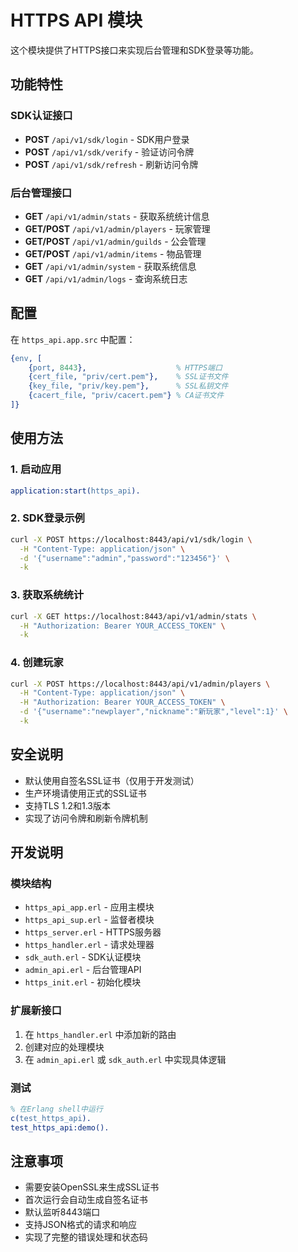 # HTTPS API 模块

这个模块提供了HTTPS接口来实现后台管理和SDK登录等功能。

## 功能特性

### SDK认证接口
- **POST** `/api/v1/sdk/login` - SDK用户登录
- **POST** `/api/v1/sdk/verify` - 验证访问令牌
- **POST** `/api/v1/sdk/refresh` - 刷新访问令牌

### 后台管理接口
- **GET** `/api/v1/admin/stats` - 获取系统统计信息
- **GET/POST** `/api/v1/admin/players` - 玩家管理
- **GET/POST** `/api/v1/admin/guilds` - 公会管理
- **GET/POST** `/api/v1/admin/items` - 物品管理
- **GET** `/api/v1/admin/system` - 获取系统信息
- **GET** `/api/v1/admin/logs` - 查询系统日志

## 配置

在 `https_api.app.src` 中配置：

```erlang
{env, [
    {port, 8443},                    % HTTPS端口
    {cert_file, "priv/cert.pem"},    % SSL证书文件
    {key_file, "priv/key.pem"},      % SSL私钥文件
    {cacert_file, "priv/cacert.pem"} % CA证书文件
]}
```

## 使用方法

### 1. 启动应用

```erlang
application:start(https_api).
```

### 2. SDK登录示例

```bash
curl -X POST https://localhost:8443/api/v1/sdk/login \
  -H "Content-Type: application/json" \
  -d '{"username":"admin","password":"123456"}' \
  -k
```

### 3. 获取系统统计

```bash
curl -X GET https://localhost:8443/api/v1/admin/stats \
  -H "Authorization: Bearer YOUR_ACCESS_TOKEN" \
  -k
```

### 4. 创建玩家

```bash
curl -X POST https://localhost:8443/api/v1/admin/players \
  -H "Content-Type: application/json" \
  -H "Authorization: Bearer YOUR_ACCESS_TOKEN" \
  -d '{"username":"newplayer","nickname":"新玩家","level":1}' \
  -k
```

## 安全说明

- 默认使用自签名SSL证书（仅用于开发测试）
- 生产环境请使用正式的SSL证书
- 支持TLS 1.2和1.3版本
- 实现了访问令牌和刷新令牌机制

## 开发说明

### 模块结构
- `https_api_app.erl` - 应用主模块
- `https_api_sup.erl` - 监督者模块
- `https_server.erl` - HTTPS服务器
- `https_handler.erl` - 请求处理器
- `sdk_auth.erl` - SDK认证模块
- `admin_api.erl` - 后台管理API
- `https_init.erl` - 初始化模块

### 扩展新接口

1. 在 `https_handler.erl` 中添加新的路由
2. 创建对应的处理模块
3. 在 `admin_api.erl` 或 `sdk_auth.erl` 中实现具体逻辑

### 测试

```erlang
% 在Erlang shell中运行
c(test_https_api).
test_https_api:demo().
```

## 注意事项

- 需要安装OpenSSL来生成SSL证书
- 首次运行会自动生成自签名证书
- 默认监听8443端口
- 支持JSON格式的请求和响应
- 实现了完整的错误处理和状态码 